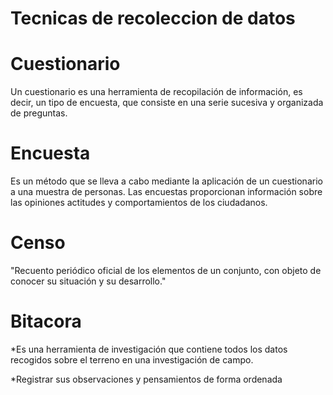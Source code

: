 # Tecnicas de recoleccion de datos



# Cuestionario
Un cuestionario es una herramienta de recopilación de información, es decir, un tipo de encuesta, que consiste en una serie sucesiva y organizada de preguntas.

# Encuesta
Es un método que se lleva a cabo mediante la aplicación de un cuestionario a una muestra de personas. Las encuestas proporcionan información sobre las opiniones actitudes y comportamientos de los ciudadanos.

# Censo
"Recuento periódico oficial de los
elementos de un conjunto, con objeto de conocer su situación y su desarrollo."

# Bitacora
*Es una herramienta de investigación que contiene todos los datos recogidos sobre el terreno en una investigación de campo.

*Registrar sus observaciones y pensamientos de forma ordenada